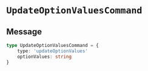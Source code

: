 # `UpdateOptionValuesCommand`

## Message

```ts
type UpdateOptionValuesCommand = {
    type: 'updateOptionValues'
    optionValues: string
}
```
